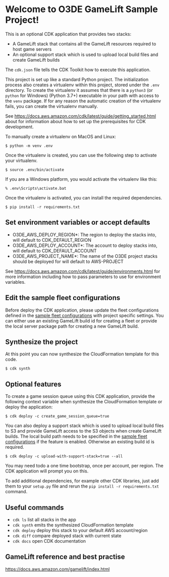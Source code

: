 
# Welcome to O3DE GameLift Sample Project!

This is an optional CDK application that provides two stacks:

  * A GameLift stack that contains all the GameLift resources required to host game servers
  * An optional support stack which is used to upload local build files and create GameLift builds

The `cdk.json` file tells the CDK Toolkit how to execute this application.

This project is set up like a standard Python project.  The initialization
process also creates a virtualenv within this project, stored under the `.env`
directory.  To create the virtualenv it assumes that there is a `python3`
(or `python` for Windows) (Python 3.7+) executable in your path with access to the `venv`
package. If for any reason the automatic creation of the virtualenv fails,
you can create the virtualenv manually.

See https://docs.aws.amazon.com/cdk/latest/guide/getting_started.html about for information about how to set up
the prerequisites for CDK development.

To manually create a virtualenv on MacOS and Linux:

```
$ python -m venv .env
```

Once the virtualenv is created, you can use the following step to activate your virtualenv.

```
$ source .env/bin/activate
```

If you are a Windows platform, you would activate the virtualenv like this:

```
% .env\Scripts\activate.bat
```

Once the virtualenv is activated, you can install the required dependencies.

```
$ pip install -r requirements.txt
```

## Set environment variables or accept defaults

* O3DE_AWS_DEPLOY_REGION*: The region to deploy the stacks into, will default to CDK_DEFAULT_REGION
* O3DE_AWS_DEPLOY_ACCOUNT*: The account to deploy stacks into, will default to CDK_DEFAULT_ACCOUNT
* O3DE_AWS_PROJECT_NAME*: The name of the O3DE project stacks should be deployed for will default to AWS-PROJECT

See https://docs.aws.amazon.com/cdk/latest/guide/environments.html for more information including how to pass parameters
to use for environment variables.

## Edit the sample fleet configurations

Before deploy the CDK application, please update the fleet configurations defined in the
[sample fleet configurations](aws_gamelift/fleet_configurations.py) with project specific settings. 
You can either use an existing GameLift build id for creating a fleet or provide the local server package path 
for creating a new GameLift build.

## Synthesize the project

At this point you can now synthesize the CloudFormation template for this code.

```
$ cdk synth
```

## Optional features
To create a game session queue using this CDK application, provide the following context variable 
when synthesize the CloudFormation template or deploy the application:

```
$ cdk deploy -c create_game_session_queue=true
```

You can also deploy a support stack which is used to upload local build files to S3 and provide GameLift access 
to the S3 objects when create GameLift builds. The local build path needs to be specified in the
[sample fleet configurations](aws_gamelift/fleet_configurations.py) if the feature is enabled. Otherwise an existing
build id is required.

```
$ cdk deploy -c upload-with-support-stack=true --all
```

You may need todo a one time bootstrap, once per account, per region. The CDK application will prompt you on this.

To add additional dependencies, for example other CDK libraries, just add
them to your `setup.py` file and rerun the `pip install -r requirements.txt`
command.

## Useful commands

 * `cdk ls`          list all stacks in the app
 * `cdk synth`       emits the synthesized CloudFormation template
 * `cdk deploy`      deploy this stack to your default AWS account/region
 * `cdk diff`        compare deployed stack with current state
 * `cdk docs`        open CDK documentation
 
## GameLift reference and best practise
https://docs.aws.amazon.com/gamelift/index.html

